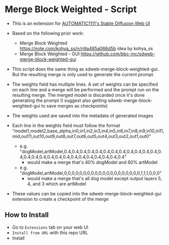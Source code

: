 # Merge Block Weighted - Script

- This is an extension for [AUTOMATIC1111's Stable Diffusion Web UI](https://github.com/AUTOMATIC1111/stable-diffusion-webui)
- Based on the following prior work:
    - Merge Block Weighted https://note.com/kohya_ss/n/n9a485a066d5b idea by kohya_ss
    - Merge Block Weighted - GUI https://github.com/bbc-mc/sdweb-merge-block-weighted-gui

- This script does the same thing as sdweb-merge-block-weighted-gui. But the resulting merge is only used to generate the current prompt.
- The weights field has multiple lines. A set of weights can be specified on each line and a merge will be performed and the prompt run on the resulting merge. The merged model is discarded once it's done generating the prompt (I suggest also getting sdweb-merge-block-weighted-gui to save merges as checkpoints)
- The weights used are saved into the metadata of generated images
- Each line in the weights field must follow the format "model1,model2,base_alpha,in0,in1,in2,in3,in4,in5,in6,in7,in8,in9,in10,in11,mid,out11,out10,out9,out8,out7,out6,out5,out4,out3,out2,out1,out0"
    - e.g. "dogModel,artModel,0.4,0.4,0.4,0.4,0.4,0.4,0.4,0.4,0.4,0.4,0.4,0.4,0.4,0.4,0.4,0.4,0.4,0.4,0.4,0.4,0.4,0.4,0.4,0.4,0.4,0.4"
        - would make a merge that's 40% dogModel and 60% artModel
    - e.g. "dogModel,artModel,0,0,0,0,0,0,0,0,0,0,0,0,0,0,0,0,0,0,0,0,1,1,1,0,0,0"
        -   would make a merge that's all dog model except output layers 5, 4, and 3 which are artModel
- These values can be copied into the sdweb-merge-block-weighted-gui extension to create a checkpoint of the merge

## How to Install

- Go to `Extensions` tab on your web UI
- `Install from URL` with this repo URL
- Install
